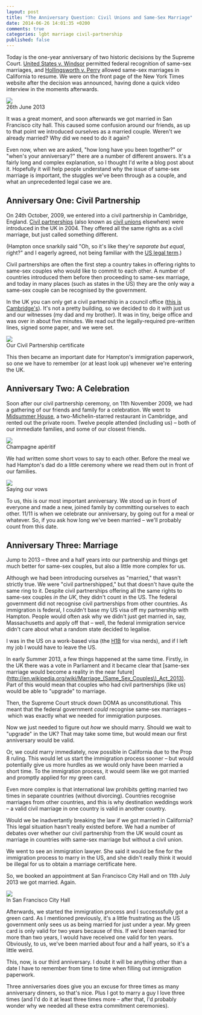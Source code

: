 ```yaml
---
layout: post
title: "The Anniversary Question: Civil Unions and Same-Sex Marriage"
date: 2014-06-26 14:01:35 +0200
comments: true
categories: lgbt marriage civil-partnership
published: false
---
```


Today is the one-year anniversary of two historic decisions by the Supreme Court. [United States v. Windsor](http://en.wikipedia.org/wiki/United_States_v._Windsor) permitted federal recognition of same-sex marriages, and [Hollingsworth v. Perry](http://en.wikipedia.org/wiki/Hollingsworth_v._Perry) allowed same-sex marriages in California to resume. We were on the front page of the New York Times website after the decision was announced, having done a quick video interview in the moments afterwards.

<div class="img">
  <img src="/images/marriage/nytimes.png">
  <div class="alt">26th June 2013</div>
</div>

It was a great moment, and soon afterwards we got married in San Francisco city hall. This caused some confusion around our friends, as up to that point we introduced ourselves as a married couple. Weren't we already married? Why did we need to do it again?

Even now, when we are asked, "how long have you been together?" or "when's your anniversary?" there are a number of different answers. It's a fairly long and complex explanation, so I thought I'd write a blog post about it. Hopefully it will help people understand why the issue of same-sex marriage is important, the stuggles we've been through as a couple, and what an unprecedented legal case we are.

<!-- more -->

## Anniversary One: Civil Partnership

On 24th October, 2009, we entered into a civil partnership in Cambridge, England. [Civil partnerships](http://en.wikipedia.org/wiki/Civil_partnership_in_the_United_Kingdom) (also known as [civil unions](http://en.wikipedia.org/wiki/Civil_union) elsewhere) were introduced in the UK in 2004. They offered all the same rights as a civil marriage, but just called something different.

(Hampton once snarkily said "Oh, so it's like they're *separate but equal*, right?" and I eagerly agreed, not being familiar with the [US legal term](http://en.wikipedia.org/wiki/Separate_but_equal).)

Civil partnerships are often the first step a country takes in offering rights to same-sex couples who would like to commit to each other. A number of countries introduced them before then proceeding to same-sex marriage, and today in many places (such as states in the US) they are the only way a same-sex couple can be recognised by the government.

In the UK you can only get a civil partnership in a council office ([this is Cambridge's](http://en.wikipedia.org/wiki/Cambridgeshire_County_Council#mediaviewer/File:Shire_Hall,_Cambridge_-_geograph.org.uk_-_84489.jpg)). It's not a pretty building, so we decided to do it with just us and our witnesses (my dad and my brother). It was in tiny, beige office and was over in about five minutes. We read out the legally-required pre-written lines, signed some paper, and we were set.

<div class="img">
  <img src="/images/marriage/civilpartnership.jpg">
  <div class="alt">Our Civil Partnership certificate</div>
</div>

This then became an important date for Hampton's immigration paperwork, so one we have to remember (or at least look up) whenever we're entering the UK.

## Anniversary Two: A Celebration

Soon after our civil partnership ceremony, on 11th November 2009, we had a gathering of our friends and family for a celebration. We went to [Midsummer House](http://www.midsummerhouse.co.uk/), a two-Michelin-starred restaurant in Cambridge, and rented out the private room. Twelve people attended (including us) – both of our immediate families, and some of our closest friends.

<div class="img">
  <img src="/images/marriage/uk-couple.jpg">
  <div class="alt">Champagne apéritif</div>
</div>

We had written some short vows to say to each other. Before the meal we had Hampton's dad do a little ceremony where we read them out in front of our families.

<div class="img">
  <img src="/images/marriage/uk-vows.jpg">
  <div class="alt">Saying our vows</div>
</div>

To us, this is our most important anniversary. We stood up in front of everyone and made a new, joined family by committing ourselves to each other. 11/11 is when we celebrate our anniversary, by going out for a meal or whatever. So, if you ask how long we've been married – we'll probably count from this date.

## Anniversary Three: Marriage

Jump to 2013 – three and a half years into our partnership and things get much better for same-sex couples, but also a little more complex for us.

Although we had been introducing ourselves as "married," that wasn't strictly true. We were "civil partnershipped," but that doesn't have quite the same ring to it. Despite civil partnerships offering all the same rights to same-sex couples *in the UK*, they didn't count in the US. The federal government did not recognise civil partnerships from other countries. As immigration is federal, I couldn't base my US visa off my partnership with Hampton. People would often ask why we didn't just get married in, say, Massachusetts and apply off that – well, the federal immigration service didn't care about what a random state decided to legalise.

I was in the US on a work-based visa (the [H1B](http://en.wikipedia.org/wiki/H-1B_visa) for visa nerds), and if I left my job I would have to leave the US. 

In early Summer 2013, a few things happened at the same time. Firstly, in the UK there was a vote in Parliament and it became clear that [same-sex marriage would become a reality in the near future](http://en.wikipedia.org/wiki/Marriage_(Same_Sex_Couples\)_Act_2013). Part of this would mean that couples who had civil partnerships (like us) would be able to "upgrade" to marriage.

Then, the Supreme Court struck down DOMA as unconstitutional. This meant that the federal government *could* recognise same-sex marriages – which was exactly what we needed for immigration purposes.

Now we just needed to figure out *how* we should marry. Should we wait to "upgrade" in the UK? That may take some time, but would mean our first anniversary would be valid. 

Or, we could marry immediately, now possible in California due to the Prop 8 ruling. This would let us start the immigration process sooner – but would potentially give us more hurdles as we would only have been married a short time. To the immigration process, it would seem like we got married and promptly applied for my green card.

Even more complex is that international law prohibits getting married two times in separate countries (without divorcing). Countries recognise marriages from other countries, and this is why destination weddings work – a valid civil marriage in one country is valid in another country. 

Would we be inadvertantly breaking the law if we got married in California? This legal situation hasn't really existed before. We had a number of debates over whether our civil partnership from the UK would count as marriage in countries with same-sex marriage but without a civil union.

We went to see an immigration lawyer. She said it would be fine for the immigration process to marry in the US, and she didn't really think it would be illegal for us to obtain a marriage certificate here. 

So, we booked an appointment at San Francisco City Hall and on 11th July 2013 we got married. Again.

<div class="img">
  <img src="/images/marriage/us-cityhall.jpg">
  <div class="alt">In San Francisco City Hall</div>
</div>

Afterwards, we started the immigration process and I successsfully got a green card. As I mentioned previously, it's a little frustrating as the US government only sees us as being married for just under a year. My green card is only valid for two years because of this. If we'd been married for more than two years, I would have received one valid for ten years. Obviously, to us, we've been married about four and a half years, so it's a little weird.

This, now, is our third anniversary. I doubt it will be anything other than a date I have to remember from time to time when filling out immigration paperwork.

Three anniversaries does give you an excuse for three times as many anniversary dinners, so that's nice. Plus I got to marry a guy I love three times (and I'd do it at least three times more – after that, I'd probably wonder why we needed all these extra commitment ceremonies). 








